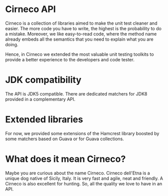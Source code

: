 # Cirneco API

Cirneco is a collection of libraries aimed to make the unit test cleaner and easier.
The more code you have to write, the highest is the probability to do a mistake. Moreover,
we like easy-to-read code, where the method name already embeds all the semantics that you
need to explain what you are doing.

Hence, in Cirneco we extended the most valuable unit testing toolkits to provide a better experience
to the developers and code tester.

# JDK compatibility
The API is JDK5 compatible. There are dedicated matchers for JDK8 provided in a complementary API.


# Extended libraries
For now, we provided some extensions of the Hamcrest library boosted by some matchers based on Guava
or for Guava collections.






# What does it mean Cirneco?
Maybe you are curious about the name Cirneco. Cirneco dell'Etna is a unique dog native of Sicily, Italy.
It is very fast and agile, neat and friendly. A Cirneco is also excellent for hunting. So, all the quality
we love to have in an API.
